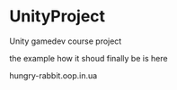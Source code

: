 # UnityProject
Unity gamedev course project


the example how it shoud finally be is here

hungry-rabbit.oop.in.ua
